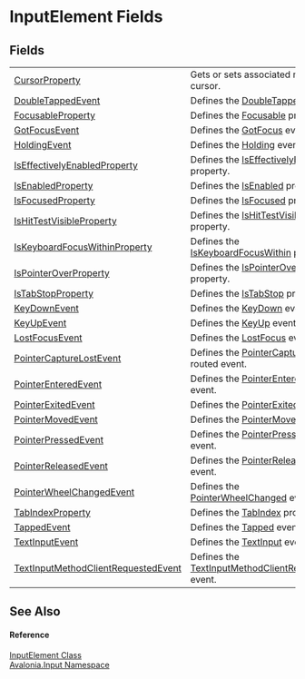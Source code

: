 # InputElement Fields




## Fields
<table>
<tr>
<td><a href="F_Avalonia_Input_InputElement_CursorProperty">CursorProperty</a></td>
<td>Gets or sets associated mouse cursor.</td>
</tr>
<tr>
<td><a href="F_Avalonia_Input_InputElement_DoubleTappedEvent">DoubleTappedEvent</a></td>
<td>Defines the <a href="E_Avalonia_Input_InputElement_DoubleTapped">DoubleTapped</a> event.</td>
</tr>
<tr>
<td><a href="F_Avalonia_Input_InputElement_FocusableProperty">FocusableProperty</a></td>
<td>Defines the <a href="P_Avalonia_Input_InputElement_Focusable">Focusable</a> property.</td>
</tr>
<tr>
<td><a href="F_Avalonia_Input_InputElement_GotFocusEvent">GotFocusEvent</a></td>
<td>Defines the <a href="E_Avalonia_Input_InputElement_GotFocus">GotFocus</a> event.</td>
</tr>
<tr>
<td><a href="F_Avalonia_Input_InputElement_HoldingEvent">HoldingEvent</a></td>
<td>Defines the <a href="E_Avalonia_Input_InputElement_Holding">Holding</a> event.</td>
</tr>
<tr>
<td><a href="F_Avalonia_Input_InputElement_IsEffectivelyEnabledProperty">IsEffectivelyEnabledProperty</a></td>
<td>Defines the <a href="P_Avalonia_Input_InputElement_IsEffectivelyEnabled">IsEffectivelyEnabled</a> property.</td>
</tr>
<tr>
<td><a href="F_Avalonia_Input_InputElement_IsEnabledProperty">IsEnabledProperty</a></td>
<td>Defines the <a href="P_Avalonia_Input_InputElement_IsEnabled">IsEnabled</a> property.</td>
</tr>
<tr>
<td><a href="F_Avalonia_Input_InputElement_IsFocusedProperty">IsFocusedProperty</a></td>
<td>Defines the <a href="P_Avalonia_Input_InputElement_IsFocused">IsFocused</a> property.</td>
</tr>
<tr>
<td><a href="F_Avalonia_Input_InputElement_IsHitTestVisibleProperty">IsHitTestVisibleProperty</a></td>
<td>Defines the <a href="P_Avalonia_Input_InputElement_IsHitTestVisible">IsHitTestVisible</a> property.</td>
</tr>
<tr>
<td><a href="F_Avalonia_Input_InputElement_IsKeyboardFocusWithinProperty">IsKeyboardFocusWithinProperty</a></td>
<td>Defines the <a href="P_Avalonia_Input_InputElement_IsKeyboardFocusWithin">IsKeyboardFocusWithin</a> property.</td>
</tr>
<tr>
<td><a href="F_Avalonia_Input_InputElement_IsPointerOverProperty">IsPointerOverProperty</a></td>
<td>Defines the <a href="P_Avalonia_Input_InputElement_IsPointerOver">IsPointerOver</a> property.</td>
</tr>
<tr>
<td><a href="F_Avalonia_Input_InputElement_IsTabStopProperty">IsTabStopProperty</a></td>
<td>Defines the <a href="P_Avalonia_Input_InputElement_IsTabStop">IsTabStop</a> property.</td>
</tr>
<tr>
<td><a href="F_Avalonia_Input_InputElement_KeyDownEvent">KeyDownEvent</a></td>
<td>Defines the <a href="E_Avalonia_Input_InputElement_KeyDown">KeyDown</a> event.</td>
</tr>
<tr>
<td><a href="F_Avalonia_Input_InputElement_KeyUpEvent">KeyUpEvent</a></td>
<td>Defines the <a href="E_Avalonia_Input_InputElement_KeyUp">KeyUp</a> event.</td>
</tr>
<tr>
<td><a href="F_Avalonia_Input_InputElement_LostFocusEvent">LostFocusEvent</a></td>
<td>Defines the <a href="E_Avalonia_Input_InputElement_LostFocus">LostFocus</a> event.</td>
</tr>
<tr>
<td><a href="F_Avalonia_Input_InputElement_PointerCaptureLostEvent">PointerCaptureLostEvent</a></td>
<td>Defines the <a href="E_Avalonia_Input_InputElement_PointerCaptureLost">PointerCaptureLost</a> routed event.</td>
</tr>
<tr>
<td><a href="F_Avalonia_Input_InputElement_PointerEnteredEvent">PointerEnteredEvent</a></td>
<td>Defines the <a href="E_Avalonia_Input_InputElement_PointerEntered">PointerEntered</a> event.</td>
</tr>
<tr>
<td><a href="F_Avalonia_Input_InputElement_PointerExitedEvent">PointerExitedEvent</a></td>
<td>Defines the <a href="E_Avalonia_Input_InputElement_PointerExited">PointerExited</a> event.</td>
</tr>
<tr>
<td><a href="F_Avalonia_Input_InputElement_PointerMovedEvent">PointerMovedEvent</a></td>
<td>Defines the <a href="E_Avalonia_Input_InputElement_PointerMoved">PointerMoved</a> event.</td>
</tr>
<tr>
<td><a href="F_Avalonia_Input_InputElement_PointerPressedEvent">PointerPressedEvent</a></td>
<td>Defines the <a href="E_Avalonia_Input_InputElement_PointerPressed">PointerPressed</a> event.</td>
</tr>
<tr>
<td><a href="F_Avalonia_Input_InputElement_PointerReleasedEvent">PointerReleasedEvent</a></td>
<td>Defines the <a href="E_Avalonia_Input_InputElement_PointerReleased">PointerReleased</a> event.</td>
</tr>
<tr>
<td><a href="F_Avalonia_Input_InputElement_PointerWheelChangedEvent">PointerWheelChangedEvent</a></td>
<td>Defines the <a href="E_Avalonia_Input_InputElement_PointerWheelChanged">PointerWheelChanged</a> event.</td>
</tr>
<tr>
<td><a href="F_Avalonia_Input_InputElement_TabIndexProperty">TabIndexProperty</a></td>
<td>Defines the <a href="P_Avalonia_Input_InputElement_TabIndex">TabIndex</a> property.</td>
</tr>
<tr>
<td><a href="F_Avalonia_Input_InputElement_TappedEvent">TappedEvent</a></td>
<td>Defines the <a href="E_Avalonia_Input_InputElement_Tapped">Tapped</a> event.</td>
</tr>
<tr>
<td><a href="F_Avalonia_Input_InputElement_TextInputEvent">TextInputEvent</a></td>
<td>Defines the <a href="E_Avalonia_Input_InputElement_TextInput">TextInput</a> event.</td>
</tr>
<tr>
<td><a href="F_Avalonia_Input_InputElement_TextInputMethodClientRequestedEvent">TextInputMethodClientRequestedEvent</a></td>
<td>Defines the <a href="E_Avalonia_Input_InputElement_TextInputMethodClientRequested">TextInputMethodClientRequested</a> event.</td>
</tr>
</table>

## See Also


#### Reference
<a href="T_Avalonia_Input_InputElement">InputElement Class</a>  
<a href="N_Avalonia_Input">Avalonia.Input Namespace</a>  
